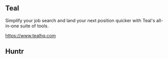 ## Teal

Simplify your job search and land your next position quicker with Teal's all-in-one suite of tools.

https://www.tealhq.com

## Huntr

